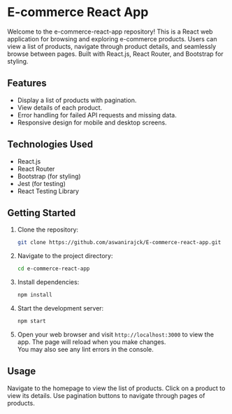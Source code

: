 # E-commerce React App

Welcome to the e-commerce-react-app repository! This is a React web application for browsing and exploring e-commerce products. Users can view a list of products, navigate through product details, and seamlessly browse between pages. Built with React.js, React Router, and Bootstrap for styling.

## Features

- Display a list of products with pagination.
- View details of each product.
- Error handling for failed API requests and missing data.
- Responsive design for mobile and desktop screens.

## Technologies Used

- React.js
- React Router
- Bootstrap (for styling)
- Jest (for testing)
- React Testing Library

## Getting Started

1. Clone the repository:
   ```bash
   git clone https://github.com/aswanirajck/E-commerce-react-app.git

2. Navigate to the project directory:
   ```bash
   cd e-commerce-react-app

3. Install dependencies:
   ```bash
   npm install

4. Start the development server:
   ```bash
   npm start

5. Open your web browser and visit `http://localhost:3000` to view the app.
 The page will reload when you make changes.\
 You may also see any lint errors in the console.

## Usage
Navigate to the homepage to view the list of products.
Click on a product to view its details.
Use pagination buttons to navigate through pages of products.

